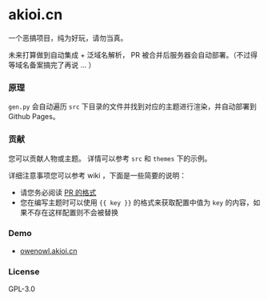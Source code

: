 # akioi.cn

一个恶搞项目，纯为好玩，请勿当真。

未来打算做到自动集成 + 泛域名解析， PR 被合并后服务器会自动部署。（不过得等域名备案搞完了再说 ... ）

### 原理

`gen.py` 会自动遍历 `src` 下目录的文件并找到对应的主题进行渲染，并自动部署到 Github Pages。

### 贡献

您可以贡献人物或主题。
详情可以参考 `src` 和 `themes` 下的示例。

详细注意事项您可以参考 wiki ，下面是一些简要的说明：
* 请您务必阅读 [ PR 的格式](https://github.com/akioi/dot-cn/wiki/PR-%E7%9A%84%E6%A0%BC%E5%BC%8F)
* 您在编写主题时可以使用 `{{ key }}` 的格式来获取配置中值为 `key` 的内容，如果不存在这样配置则不会被替换

### Demo

* [owenowl.akioi.cn](https://owenowl.akioi.cn)

### License

GPL-3.0